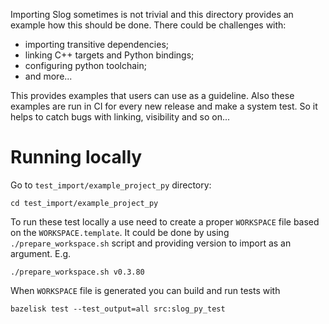 Importing Slog sometimes is not trivial and this directory provides an example how this should be done. There could be challenges with:
* importing transitive dependencies;
* linking C++ targets and Python bindings;
* configuring python toolchain;
* and more...

This provides examples that users can use as a guideline. Also these examples are run in CI for every new release and make a system test. So it helps to catch bugs with linking, visibility and so on...

# Running locally

Go to `test_import/example_project_py` directory:
```
cd test_import/example_project_py
```

To run these test locally a use need to create a proper `WORKSPACE` file based on the `WORKSPACE.template`. It could be done by using `./prepare_workspace.sh` script and providing version to import as an argument. E.g.
```
./prepare_workspace.sh v0.3.80
```

When `WORKSPACE` file is generated you can build and run tests with
```
bazelisk test --test_output=all src:slog_py_test
```
